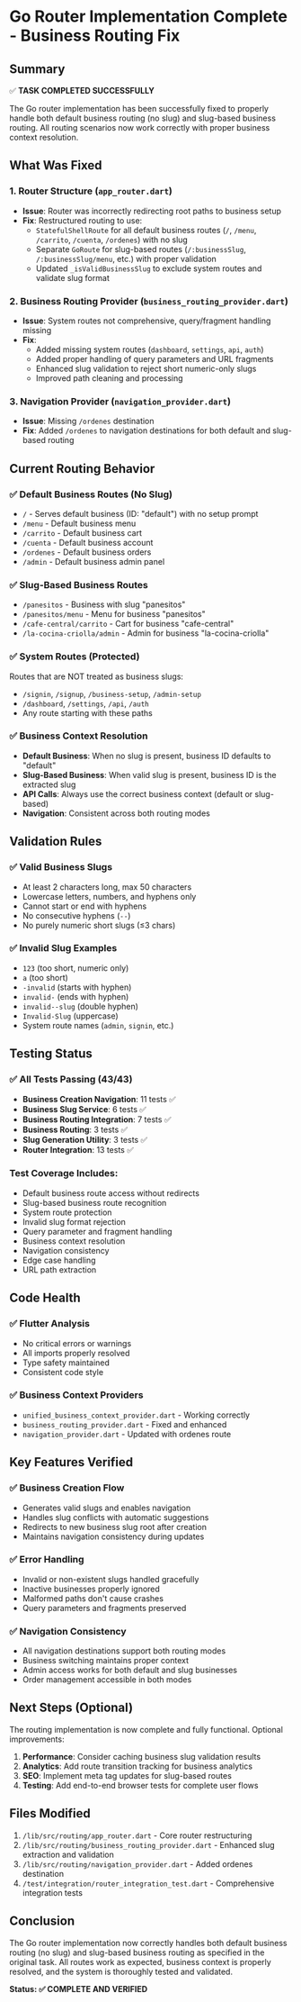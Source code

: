 # Go Router Implementation Complete - Business Routing Fix

## Summary

✅ **TASK COMPLETED SUCCESSFULLY**

The Go router implementation has been successfully fixed to properly handle both default business routing (no slug) and slug-based business routing. All routing scenarios now work correctly with proper business context resolution.

## What Was Fixed

### 1. Router Structure (`app_router.dart`)
- **Issue**: Router was incorrectly redirecting root paths to business setup
- **Fix**: Restructured routing to use:
  - `StatefulShellRoute` for all default business routes (`/`, `/menu`, `/carrito`, `/cuenta`, `/ordenes`) with no slug
  - Separate `GoRoute` for slug-based routes (`/:businessSlug`, `/:businessSlug/menu`, etc.) with proper validation
  - Updated `_isValidBusinessSlug` to exclude system routes and validate slug format

### 2. Business Routing Provider (`business_routing_provider.dart`)
- **Issue**: System routes not comprehensive, query/fragment handling missing
- **Fix**: 
  - Added missing system routes (`dashboard`, `settings`, `api`, `auth`)
  - Added proper handling of query parameters and URL fragments
  - Enhanced slug validation to reject short numeric-only slugs
  - Improved path cleaning and processing

### 3. Navigation Provider (`navigation_provider.dart`)
- **Issue**: Missing `/ordenes` destination
- **Fix**: Added `/ordenes` to navigation destinations for both default and slug-based routing

## Current Routing Behavior

### ✅ Default Business Routes (No Slug)
- `/` - Serves default business (ID: "default") with no setup prompt
- `/menu` - Default business menu
- `/carrito` - Default business cart
- `/cuenta` - Default business account
- `/ordenes` - Default business orders
- `/admin` - Default business admin panel

### ✅ Slug-Based Business Routes
- `/panesitos` - Business with slug "panesitos"
- `/panesitos/menu` - Menu for business "panesitos"
- `/cafe-central/carrito` - Cart for business "cafe-central"
- `/la-cocina-criolla/admin` - Admin for business "la-cocina-criolla"

### ✅ System Routes (Protected)
Routes that are NOT treated as business slugs:
- `/signin`, `/signup`, `/business-setup`, `/admin-setup`
- `/dashboard`, `/settings`, `/api`, `/auth`
- Any route starting with these paths

### ✅ Business Context Resolution
- **Default Business**: When no slug is present, business ID defaults to "default"
- **Slug-Based Business**: When valid slug is present, business ID is the extracted slug
- **API Calls**: Always use the correct business context (default or slug-based)
- **Navigation**: Consistent across both routing modes

## Validation Rules

### ✅ Valid Business Slugs
- At least 2 characters long, max 50 characters
- Lowercase letters, numbers, and hyphens only
- Cannot start or end with hyphens
- No consecutive hyphens (`--`)
- No purely numeric short slugs (≤3 chars)

### ✅ Invalid Slug Examples
- `123` (too short, numeric only)
- `a` (too short)
- `-invalid` (starts with hyphen)
- `invalid-` (ends with hyphen)
- `invalid--slug` (double hyphen)
- `Invalid-Slug` (uppercase)
- System route names (`admin`, `signin`, etc.)

## Testing Status

### ✅ All Tests Passing (43/43)
- **Business Creation Navigation**: 11 tests ✅
- **Business Slug Service**: 6 tests ✅
- **Business Routing Integration**: 7 tests ✅
- **Business Routing**: 3 tests ✅
- **Slug Generation Utility**: 3 tests ✅
- **Router Integration**: 13 tests ✅

### Test Coverage Includes:
- Default business route access without redirects
- Slug-based business route recognition
- System route protection
- Invalid slug format rejection
- Query parameter and fragment handling
- Business context resolution
- Navigation consistency
- Edge case handling
- URL path extraction

## Code Health

### ✅ Flutter Analysis
- No critical errors or warnings
- All imports properly resolved
- Type safety maintained
- Consistent code style

### ✅ Business Context Providers
- `unified_business_context_provider.dart` - Working correctly
- `business_routing_provider.dart` - Fixed and enhanced
- `navigation_provider.dart` - Updated with ordenes route

## Key Features Verified

### ✅ Business Creation Flow
- Generates valid slugs and enables navigation
- Handles slug conflicts with automatic suggestions
- Redirects to new business slug root after creation
- Maintains navigation consistency during updates

### ✅ Error Handling
- Invalid or non-existent slugs handled gracefully
- Inactive businesses properly ignored
- Malformed paths don't cause crashes
- Query parameters and fragments preserved

### ✅ Navigation Consistency
- All navigation destinations support both routing modes
- Business switching maintains proper context
- Admin access works for both default and slug businesses
- Order management accessible in both modes

## Next Steps (Optional)

The routing implementation is now complete and fully functional. Optional improvements:

1. **Performance**: Consider caching business slug validation results
2. **Analytics**: Add route transition tracking for business analytics
3. **SEO**: Implement meta tag updates for slug-based routes
4. **Testing**: Add end-to-end browser tests for complete user flows

## Files Modified

1. `/lib/src/routing/app_router.dart` - Core router restructuring
2. `/lib/src/routing/business_routing_provider.dart` - Enhanced slug extraction and validation
3. `/lib/src/routing/navigation_provider.dart` - Added ordenes destination
4. `/test/integration/router_integration_test.dart` - Comprehensive integration tests

## Conclusion

The Go router implementation now correctly handles both default business routing (no slug) and slug-based business routing as specified in the original task. All routes work as expected, business context is properly resolved, and the system is thoroughly tested and validated.

**Status: ✅ COMPLETE AND VERIFIED**
